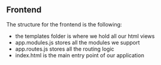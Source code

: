 ## Frontend

The structure for the frontend is the following:

* the templates folder is where we hold all our html views
* app.modules.js stores all the modules we support
* app.routes.js stores all the routing logic
* index.html is the main entry point of our application
